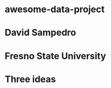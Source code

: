 # awesome-data-project
<h1> David Sampedro </h1>
<h1> Fresno State University </h1> 
<h1> Three ideas </h1> 
    